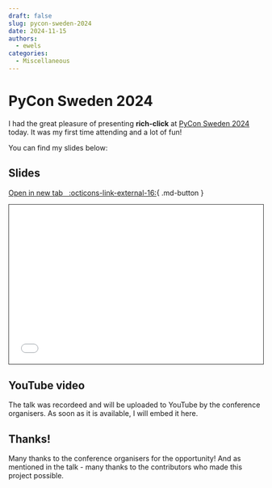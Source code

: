 ```yaml
---
draft: false
slug: pycon-sweden-2024
date: 2024-11-15
authors:
  - ewels
categories:
  - Miscellaneous
---
```


# PyCon Sweden 2024

I had the great pleasure of presenting **rich-click** at
[PyCon Sweden 2024](https://www.pycon.se/) today.
It was my first time attending and a lot of fun!

You can find my slides below:

<!-- more -->

## Slides


[Open in new tab &nbsp; :octicons-link-external-16:](../../images/blog/pycon-sweden-2024/Ewels-PyCon-Sweden-2024.pdf){ .md-button }


<iframe style="width: 100%; border: 1px solid #333; aspect-ratio: 16 / 10;" src="/rich-click/images/blog/pycon-sweden-2024/Ewels-PyCon-Sweden-2024.pdf" title="PyCon Sweden 2024 Slides - Phil Ewels"></iframe>

## YouTube video
The talk was recordeed and will be uploaded to YouTube by the conference organisers.
As soon as it is available, I will embed it here.

## Thanks!
Many thanks to the conference organisers for the opportunity!
And as mentioned in the talk - many thanks to the contributors who
made this project possible.

